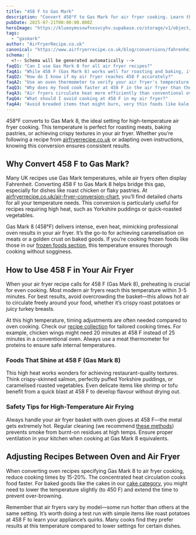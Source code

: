 ```yaml
---
title: "458 F to Gas Mark"
description: "Convert 458°F to Gas Mark for air fryer cooking. Learn the exact Gas Mark equivalent and tips for perfect results every time."
pubDate: 2025-07-21T00:00:00.000Z
heroImage: "https://klueoymssxwfnxsvcyhv.supabase.co/storage/v1/object/public/Shmucket/458-f-to-gas-mark.png"
tags:
  - "gasmark"
author: "AirFryerRecipe.co.uk"
canonical: "https://www.airfryerrecipe.co.uk/blog/conversions/fahrenheit-to-gas-mark/458-f-to-gas-mark"
schema: |
  <!-- Schema will be generated automatically -->
faqQ1: "Can I use Gas Mark 8 for all air fryer recipes?"
faqA1: "While 458 F (Gas Mark 8) works well for roasting and baking, it's too high for delicate foods. Always check recipe recommendations at airfryerrecipe.co.uk for specific temperature guidance based on the dish."
faqQ2: "How do I know if my air fryer reaches 458 F accurately?"
faqA2: "Use an oven thermometer to verify your air fryer's temperature. Many models display 458 F but may run 10-20 degrees hotter or cooler, especially at high settings like Gas Mark 8 equivalents."
faqQ3: "Why does my food cook faster at 458 F in the air fryer than the oven?"
faqA3: "Air fryers circulate heat more efficiently than conventional ovens. At 458 F (Gas Mark 8), the intense air movement cooks food about 20% faster—always check for doneness earlier than recipe timings suggest."
faqQ4: "What should I avoid cooking at 458 F in my air fryer?"
faqA4: "Avoid breaded items that might burn, very thin foods like kale chips, or delicate desserts. These often need lower temperatures—check our dessert category for better-suited settings."
---
```

<p>458°F converts to Gas Mark 8, the ideal setting for high-temperature air fryer cooking. This temperature is perfect for roasting meats, baking pastries, or achieving crispy textures in your air fryer. Whether you’re following a recipe from <a href=https://www.airfryerrecipe.co.uk>airfryerrecipe.co.uk</a> or adapting oven instructions, knowing this conversion ensures consistent results.</p>

<h2>Why Convert 458 F to Gas Mark?</h2>
<p>Many UK recipes use Gas Mark temperatures, while air fryers often display Fahrenheit. Converting 458 F to Gas Mark 8 helps bridge this gap, especially for dishes like roast chicken or flaky pastries. At <a href=https://www.airfryerrecipe.co.uk/air-fryer-conversion-chart>airfryerrecipe.co.uk/air-fryer-conversion-chart</a>, you’ll find detailed charts for all your temperature needs. This conversion is particularly useful for recipes requiring high heat, such as Yorkshire puddings or quick-roasted vegetables.</p>
<p>Gas Mark 8 (458°F) delivers intense, even heat, mimicking professional oven results in your air fryer. It’s the go-to for achieving caramelisation on meats or a golden crust on baked goods. If you’re cooking frozen foods like those in our <a href=https://www.airfryerrecipe.co.uk/recipe-category/frozen-foods>frozen foods section</a>, this temperature ensures thorough cooking without sogginess.</p>

<h2>How to Use 458 F in Your Air Fryer</h2>
<p>When your air fryer recipe calls for 458 F (Gas Mark 8), preheating is crucial for even cooking. Most modern air fryers reach this temperature within 3-5 minutes. For best results, avoid overcrowding the basket—this allows hot air to circulate freely around your food, whether it’s crispy roast potatoes or juicy turkey breasts.</p>
<p>At this high temperature, timing adjustments are often needed compared to oven cooking. Check our <a href=https://www.airfryerrecipe.co.uk/recipes>recipe collection</a> for tailored cooking times. For example, chicken wings might need 20 minutes at 458 F instead of 25 minutes in a conventional oven. Always use a meat thermometer for proteins to ensure safe internal temperatures.</p>

<h3>Foods That Shine at 458 F (Gas Mark 8)</h3>
<p>This high heat works wonders for achieving restaurant-quality textures. Think crispy-skinned salmon, perfectly puffed Yorkshire puddings, or caramelised roasted vegetables. Even delicate items like shrimp or tofu benefit from a quick blast at 458 F to develop flavour without drying out.</p>

<h3>Safety Tips for High-Temperature Air Frying</h3>
<p>Always handle your air fryer basket with oven gloves at 458 F—the metal gets extremely hot. Regular cleaning (we recommend <a href=https://www.airfryerrecipe.co.uk/air-fryer-cleaner>these methods</a>) prevents smoke from burnt-on residues at high temps. Ensure proper ventilation in your kitchen when cooking at Gas Mark 8 equivalents.</p>

<h2>Adjusting Recipes Between Oven and Air Fryer</h2>
<p>When converting oven recipes specifying Gas Mark 8 to air fryer cooking, reduce cooking times by 15-20%. The concentrated heat circulation cooks food faster. For baked goods like the cakes in our <a href=https://www.airfryerrecipe.co.uk/recipe-category/cakes>cake category</a>, you might need to lower the temperature slightly (to 450 F) and extend the time to prevent over-browning.</p>
<p>Remember that air fryers vary by model—some run hotter than others at the same setting. It’s worth doing a test run with simple items like roast potatoes at 458 F to learn your appliance’s quirks. Many cooks find they prefer results at this temperature compared to lower settings for certain dishes.</p>
